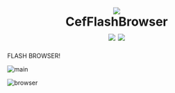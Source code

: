 <h1 align="center">
    <img src="https://mzying2001.gitee.io/images/CefFlashBrowser/Icon128px.png" />
    <br />
    CefFlashBrowser
    <br />
    <img src="https://img.shields.io/github/license/Mzying2001/CefFlashBrowser" /> <img src="https://img.shields.io/github/v/release/Mzying2001/CefFlashBrowser?include_prereleases" />
</h1>

FLASH BROWSER!

![main](https://mzying2001.gitee.io/images/CefFlashBrowser/MainWindow2.png)

![browser](https://mzying2001.gitee.io/images/CefFlashBrowser/Browser2.png)
